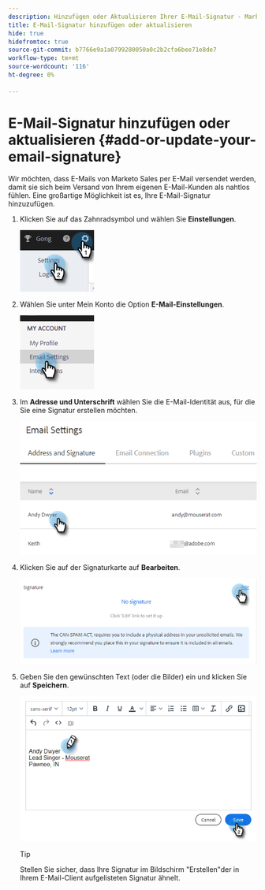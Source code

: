 ```yaml
---
description: Hinzufügen oder Aktualisieren Ihrer E-Mail-Signatur - Marketo-Dokumente - Produktdokumentation
title: E-Mail-Signatur hinzufügen oder aktualisieren
hide: true
hidefromtoc: true
source-git-commit: b7766e9a1a0799280050a0c2b2cfa6bee71e8de7
workflow-type: tm+mt
source-wordcount: '116'
ht-degree: 0%

---
```


# E-Mail-Signatur hinzufügen oder aktualisieren {#add-or-update-your-email-signature}

Wir möchten, dass E-Mails von Marketo Sales per E-Mail versendet werden, damit sie sich beim Versand von Ihrem eigenen E-Mail-Kunden als nahtlos fühlen. Eine großartige Möglichkeit ist es, Ihre E-Mail-Signatur hinzuzufügen.

1. Klicken Sie auf das Zahnradsymbol und wählen Sie **Einstellungen**.

   ![](assets/add-or-update-your-email-signature-1.png)

1. Wählen Sie unter Mein Konto die Option **E-Mail-Einstellungen**.

   ![](assets/add-or-update-your-email-signature-2.png)

1. Im **Adresse und Unterschrift** wählen Sie die E-Mail-Identität aus, für die Sie eine Signatur erstellen möchten.

   ![](assets/add-or-update-your-email-signature-3.png)

1. Klicken Sie auf der Signaturkarte auf **Bearbeiten**.

   ![](assets/add-or-update-your-email-signature-4.png)

1. Geben Sie den gewünschten Text (oder die Bilder) ein und klicken Sie auf **Speichern**.

   ![](assets/add-or-update-your-email-signature-5.png)

   >[!TIP]
   >
   >Stellen Sie sicher, dass Ihre Signatur im Bildschirm &quot;Erstellen&quot;der in Ihrem E-Mail-Client aufgelisteten Signatur ähnelt.
